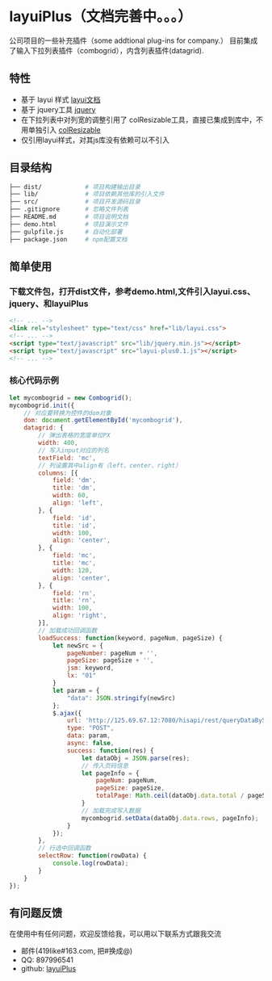 # layuiPlus（文档完善中。。。）

公司项目的一些补充插件（some addtional plug-ins for company.）
目前集成了输入下拉列表插件（combogrid），内含列表插件(datagrid).

## 特性
- 基于 layui 样式 [layui文档](https://github.com/sentsin/layui/)
- 基于 jquery工具 [jquery](https://github.com/jquery/jquery)
- 在下拉列表中对列宽的调整引用了 colResizable工具，直接已集成到库中，不用单独引入 [colResizable](https://github.com/alvaro-prieto/colResizable)
- 仅引用layui样式，对其js库没有依赖可以不引入

## 目录结构
```bash
├── dist/            # 项目构建输出目录
├── lib/             # 项目依赖其他库的引入文件
├── src/             # 项目开发源码目录
├── .gitignore       # 忽略文件列表
├── README.md        # 项目说明文档
├── demo.html        # 项目演示文件
├── gulpfile.js      # 自动化部署
├── package.json     # npm配置文档
```

## 简单使用
### 下载文件包，打开dist文件，参考demo.html,文件引入layui.css、jquery、和layuiPlus
```html
<!-- ... -->
<link rel="stylesheet" type="text/css" href="lib/layui.css">
<!-- ... -->
<script type="text/javascript" src="lib/jquery.min.js"></script>
<script type="text/javascript" src="layui-plus0.1.js"></script>
<!-- ... -->
```
### 核心代码示例
```javascript
let mycombogrid = new Combogrid();
mycombogrid.init({
    // 对应要转换为控件的dom对象
    dom: document.getElementById('mycombogrid'),
    datagrid: {
        // 弹出表格的宽度单位PX
        width: 400,
        // 写入input对应的列名
        textField: 'mc',
        // 列设置其中align有（left、center、right）
        columns: [{
            field: 'dm',
            title: 'dm',
            width: 60,
            align: 'left',
        }, {
            field: 'id',
            title: 'id',
            width: 100,
            align: 'center',
        }, {
            field: 'mc',
            title: 'mc',
            width: 120,
            align: 'center',
        }, {
            field: 'rn',
            title: 'rn',
            width: 100,
            align: 'right',
        }],
        // 加载成功回调函数
        loadSuccess: function(keyword, pageNum, pageSize) {
            let newSrc = {
                pageNumber: pageNum + '',
                pageSize: pageSize + '',
                jsm: keyword,
                lx: "01"
            }
            let param = {
                "data": JSON.stringify(newSrc)
            };
            $.ajax({
                url: 'http://125.69.67.12:7080/hisapi/rest/queryDataBySql/000217/5',
                type: "POST",
                data: param,
                async: false,
                success: function(res) {
                    let dataObj = JSON.parse(res);
                    // 传入页码信息
                    let pageInfo = {
                        pageNum: pageNum,
                        pageSize: pageSize,
                        totalPage: Math.ceil(dataObj.data.total / pageSize)
                    }
                    // 加载完成写入数据
                    mycombogrid.setData(dataObj.data.rows, pageInfo);
                }
            });
        },
        // 行选中回调函数
        selectRow: function(rowData) {
            console.log(rowData);
        }
    }
});
```

## 有问题反馈
在使用中有任何问题，欢迎反馈给我，可以用以下联系方式跟我交流

* 邮件(419like#163.com, 把#换成@)
* QQ: 897996541
* github: [layuiPlus](https://github.com/419like/layuiPlus)